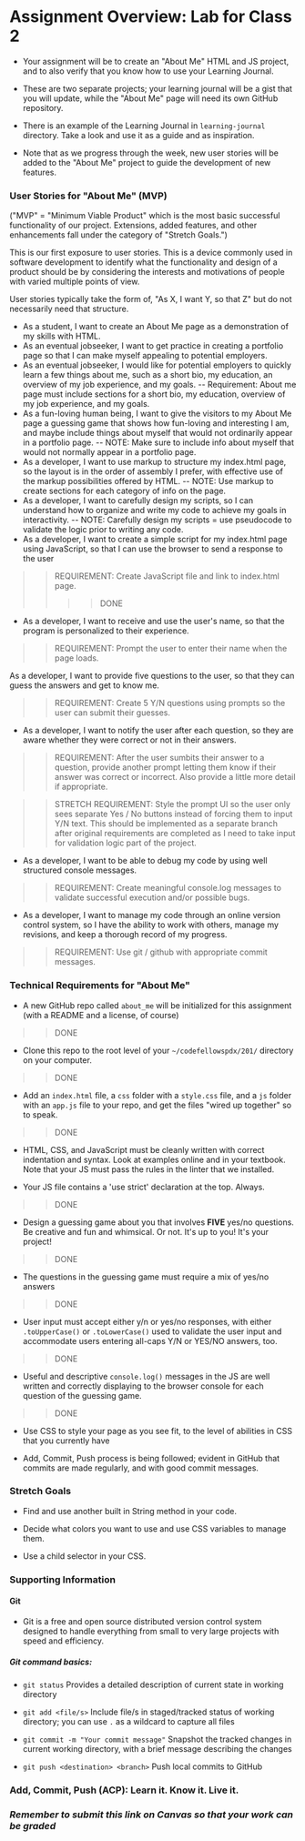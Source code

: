 # Assignment Overview: Lab for Class 2

- Your assignment will be to create an "About Me" HTML and JS project, and to also verify that you know how to use your Learning Journal. 

- These are two separate projects; your learning journal will be a gist that you will update, while the "About Me" page will need its own GitHub repository.

- There is an example of the Learning Journal in `learning-journal` directory. Take a look and use it as a guide and as inspiration.

- Note that as we progress through the week, new user stories will be added to the "About Me" project to guide the development of new features.

### User Stories for "About Me" (MVP)

("MVP" = "Minimum Viable Product" which is the most basic successful functionality of our project. Extensions, added features, and other enhancements fall under the category of "Stretch Goals.")

This is our first exposure to user stories. This is a device commonly used in software development to identify what the functionality and design of a product should be by considering the interests and motivations of people with varied multiple points of view.

User stories typically take the form of, "As X, I want Y, so that Z" but do not necessarily need that structure.

- As a student, I want to create an About Me page as a demonstration of my skills with HTML.
- As an eventual jobseeker, I want to get practice in creating a portfolio page so that I can make myself appealing to potential employers.
- As an eventual jobseeker, I would like for potential employers to quickly learn a few things about me, such as a short bio, my education, an overview of my job experience, and my goals.
-- Requirement: About me page must include sections for a short bio, my education, overview of my job experience, and my goals.
- As a fun-loving human being, I want to give the visitors to my About Me page a guessing game that shows how fun-loving and interesting I am, and maybe include things about myself that would not ordinarily appear in a portfolio page.
-- NOTE: Make sure to include info about myself that would not normally appear in a portfolio page.
- As a developer, I want to use markup to structure my index.html page, so the layout is in the order of assembly I prefer, with effective use of the markup possibilities offered by HTML.
-- NOTE: Use markup to create sections for each category of info on the page.
- As a developer, I want to carefully design my scripts, so I can understand how to organize and write my code to achieve my goals in interactivity.
-- NOTE: Carefully design my scripts = use pseudocode to validate the logic prior to writing any code.
- As a developer, I want to create a simple script for my index.html page using JavaScript, so that I can use the browser to send a response to the user

>> REQUIREMENT: Create JavaScript file and link to index.html page.
>>>> DONE

- As a developer, I want to receive and use the user's name, so that the program is personalized to their experience.

>> REQUIREMENT: Prompt the user to enter their name when the page loads.

As a developer, I want to provide five questions to the user, so that they can guess the answers and get to know me.

>> REQUIREMENT: Create 5 Y/N questions using prompts so the user can submit their guesses.

- As a developer, I want to notify the user after each question, so they are aware whether they were correct or not in their answers.

>> REQUIREMENT: After the user sumbits their answer to a question, provide another prompt letting them know if their answer was correct or incorrect. Also provide a little more detail if appropriate.

>> STRETCH REQUIREMENT: Style the prompt UI so the user only sees separate Yes / No buttons instead of forcing them to input Y/N text. This should be implemented as a separate branch after original requirements are completed as I need to take input for validation logic part of the project.
- As a developer, I want to be able to debug my code by using well structured console messages.

>> REQUIREMENT: Create meaningful console.log messages to validate successful execution and/or possible bugs.

- As a developer, I want to manage my code through an online version control system, so I have the ability to work with others, manage my revisions, and keep a thorough record of my progress.

>> REQUIREMENT: Use git / github with appropriate commit messages.

### Technical Requirements for "About Me"

- A new GitHub repo called `about_me` will be initialized for this assignment (with a README and a license, of course)
>> DONE

- Clone this repo to the root level of your `~/codefellowspdx/201/` directory on your computer.
>> DONE

- Add an `index.html` file, a `css` folder with a `style.css` file, and a `js` folder with an `app.js` file to your repo, and get the files "wired up together" so to speak.
>> DONE

- HTML, CSS, and JavaScript must be cleanly written with correct indentation and syntax. Look at examples online and in your textbook. Note that your JS must pass the rules in the linter that we installed.


- Your JS file contains a 'use strict' declaration at the top. Always.
>> DONE


- Design a guessing game about you that involves **FIVE** yes/no questions. Be creative and fun and whimsical. Or not. It's up to you! It's your project!
>> DONE

- The questions in the guessing game must require a mix of yes/no answers
>> DONE

- User input must accept either y/n or yes/no responses, with either `.toUpperCase()` or `.toLowerCase()` used to validate the user input and accommodate users entering all-caps Y/N or YES/NO answers, too.
>> DONE

- Useful and descriptive `console.log()` messages in the JS are well written and correctly displaying to the browser console for each question of the guessing game.
>> DONE

- Use CSS to style your page as you see fit, to the level of abilities in CSS that you currently have


- Add, Commit, Push process is being followed; evident in GitHub that commits are made regularly, and with good commit messages.


### Stretch Goals
- Find and use another built in String method in your code.


- Decide what colors you want to use and use CSS variables to manage them.


- Use a child selector in your CSS.



### Supporting Information

#### Git

- Git is a free and open source distributed version control system designed to handle everything from small to very large projects with speed and efficiency.

##### Git command basics:

- `git status`              Provides a detailed description of current state in working directory

- `git add <file/s>`          Include file/s in staged/tracked status of working directory; you can use `.` as a wildcard to capture all files

- `git commit -m "Your commit message"`        Snapshot the tracked changes in current working directory, with a brief message describing the changes

- `git push <destination> <branch>`                Push local commits to GitHub

### Add, Commit, Push (ACP): Learn it. Know it. Live it.

### *Remember to submit this link on Canvas so that your work can be graded*